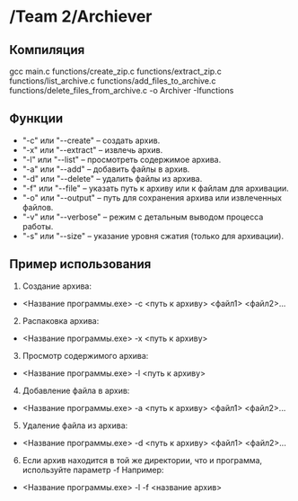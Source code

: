# /Team 2/Archiever

## Компиляция

gcc main.c functions/create_zip.c functions/extract_zip.c functions/list_archive.c functions/add_files_to_archive.c functions/delete_files_from_archive.c -o Archiver -Ifunctions 

## Функции

- "-c" или "--create" – создать архив.
- "-x" или "--extract" – извлечь архив.
- "-l" или "--list" – просмотреть содержимое архива.
- "-a" или "--add" – добавить файлы в архив.
- "-d" или "--delete" – удалить файлы из архива.
- "-f" или "--file" – указать путь к архиву или к файлам для архивации.
- "-o" или "--output" – путь для сохранения архива или извлеченных файлов.
- "-v" или "--verbose" – режим с детальным выводом процесса работы.
- "-s" или "--size" – указание уровня сжатия (только для архивации).

## Пример использования

1. Создание архива: 
- <Название программы.exe> -с <путь к архиву> <файл1> <файл2>...

2. Распаковка архива: 
- <Название программы.exe> -x <путь к архиву>

3. Просмотр содержимого архива: 
- <Название программы.exe> -l <путь к архиву>

4. Добавление файла в архив: 
- <Название программы.exe> -a <путь к архиву> <файл1> <файл2>...

5. Удаление файла из архива: 
- <Название программы.exe> -d <путь к архиву> <файл1> <файл2>...

6. Если архив находится в той же директории, что и программа, используйте параметр -f
Например:
- <Название программы.exe> -l -f <название архив>
